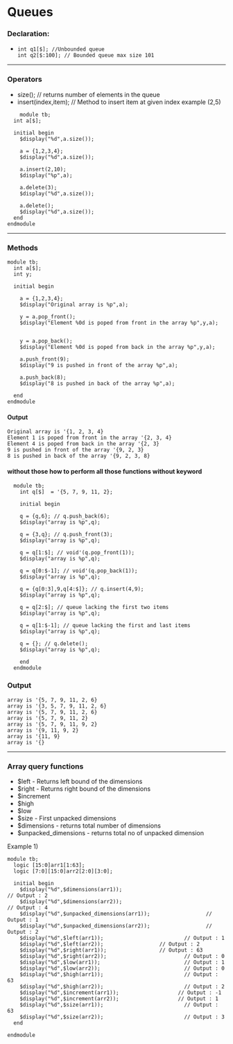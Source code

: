 # Queues

### Declaration:
  - ```
    int q1[$]; //Unbounded queue
    int q2[$:100]; // Bounded queue max size 101
    ```
-------------------
### Operators 
  - size(); // returns number of elements in the queue
  - insert(index,item); // Method to insert item at given index example (2,5)
```    
    module tb;
  int a[$];
  
  initial begin
    $display("%d",a.size());
    
    a = {1,2,3,4};
    $display("%d",a.size());
    
    a.insert(2,10);
    $display("%p",a);
    
    a.delete(3);
    $display("%d",a.size());
    
    a.delete();
    $display("%d",a.size());
  end
endmodule
```
------------------
### Methods
```
module tb;
  int a[$];
  int y;
  
  initial begin
    
    a = {1,2,3,4};
    $display("Original array is %p",a);
    
    y = a.pop_front();
    $display("Element %0d is poped from front in the array %p",y,a);
    
    
    y = a.pop_back();
    $display("Element %0d is poped from back in the array %p",y,a);
    
    a.push_front(9);
    $display("9 is pushed in front of the array %p",a);
    
    a.push_back(8);
    $display("8 is pushed in back of the array %p",a);
    
  end
endmodule
  ```
#### Output
```
Original array is '{1, 2, 3, 4} 
Element 1 is poped from front in the array '{2, 3, 4} 
Element 4 is poped from back in the array '{2, 3} 
9 is pushed in front of the array '{9, 2, 3} 
8 is pushed in back of the array '{9, 2, 3, 8}
```
#### without those how to perform all those functions without keyword
```
  module tb;
    int q[$]  = '{5, 7, 9, 11, 2};
    
    initial begin
    
    q = {q,6}; // q.push_back(6);
    $display("array is %p",q);
    
    q = {3,q}; // q.push_front(3);
    $display("array is %p",q);
    
    q = q[1:$]; // void'(q.pop_front(1));
    $display("array is %p",q);
    
    q = q[0:$-1]; // void'(q.pop_back(1));
    $display("array is %p",q);
    
    q = {q[0:3],9,q[4:$]}; // q.insert(4,9);
    $display("array is %p",q);
      
    q = q[2:$]; // queue lacking the first two items
    $display("array is %p",q);
    
    q = q[1:$-1]; // queue lacking the first and last items
    $display("array is %p",q);
    
    q = {}; // q.delete();
    $display("array is %p",q);    
      
    end
  endmodule
```
### Output
```
array is '{5, 7, 9, 11, 2, 6} 
array is '{3, 5, 7, 9, 11, 2, 6} 
array is '{5, 7, 9, 11, 2, 6} 
array is '{5, 7, 9, 11, 2} 
array is '{5, 7, 9, 11, 9, 2} 
array is '{9, 11, 9, 2} 
array is '{11, 9} 
array is '{}
```
-------------------------
### Array query functions
  * $left - Returns left bound of the dimensions
  * $right - Returns right bound of the dimensions
  * $increment
  * $high
  * $low
  * $size - First unpacked dimensions
  * $dimensions - returns total number of dimensions 
  * $unpacked_dimensions - returns total no of unpacked dimension

Example 1)
```
module tb;
  logic [15:0]arr1[1:63];
  logic [7:0][15:0]arr2[2:0][3:0];
  
  initial begin
    $display("%d",$dimensions(arr1));			                      // Output : 2
    $display("%d",$dimensions(arr2));			                      // Output : 4
    $display("%d",$unpacked_dimensions(arr1));	                // Output : 1
    $display("%d",$unpacked_dimensions(arr2));	                // Output : 2
    $display("%d",$left(arr1)); 				         // Output : 1
    $display("%d",$left(arr2));                  // Output : 2
    $display("%d",$right(arr1));                 // Output : 63
    $display("%d",$right(arr2));				         // Output : 0
    $display("%d",$low(arr1));					         // Output : 1
    $display("%d",$low(arr2));					         // Output : 0
    $display("%d",$high(arr1));					         // Output : 63
    $display("%d",$high(arr2));					         // Output : 2
    $display("%d",$increment(arr1));			       // Output : -1
    $display("%d",$increment(arr2));			       // Output : 1
    $display("%d",$size(arr1));					         // Output : 63
    $display("%d",$size(arr2));					         // Output : 3
  end

endmodule
```



    
    
